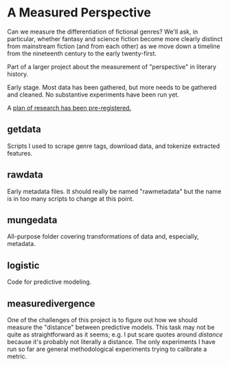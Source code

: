 A Measured Perspective
=========================

Can we measure the differentiation of fictional genres? We'll ask, in particular, whether fantasy and science fiction become more clearly distinct from mainstream fiction (and from each other) as we move down a timeline from the nineteenth century to the early twenty-first.

Part of a larger project about the measurement of "perspective" in literary history.

Early stage. Most data has been gathered, but more needs to be gathered and cleaned. No substantive experiments have been run yet.

A [plan of research has been pre-registered.](https://osf.io/5b72w/register/5771ca429ad5a1020de2872e)

getdata
-------

Scripts I used to scrape genre tags, download data, and tokenize extracted features.

rawdata
-------

Early metadata files. It should really be named "rawmetadata" but the name is in too many scripts to change at this point.

mungedata
---------

All-purpose folder covering transformations of data and, especially, metadata.

logistic
--------

Code for predictive modeling.

measuredivergence
-----------------

One of the challenges of this project is to figure out how we should measure the "distance" between predictive models. This task may not be quite as straightforward as it seems; e.g. I put scare quotes around *distance* because it's probably not literally a distance. The only experiments I have run so far are general methodological experiments trying to calibrate a metric.